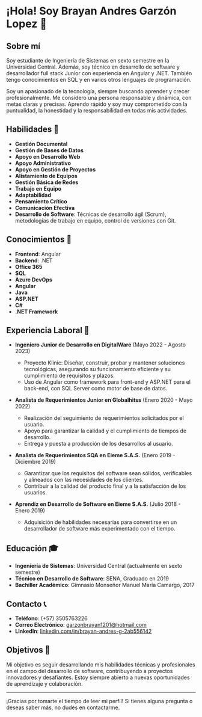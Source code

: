 # ¡Hola! Soy Brayan Andres Garzón Lopez 👋

## Sobre mí

Soy estudiante de Ingeniería de Sistemas en sexto semestre en la Universidad Central. Además, soy técnico en desarrollo de software y desarrollador full stack Junior con experiencia en Angular y .NET. También tengo conocimientos en SQL y en varios otros lenguajes de programación.

Soy un apasionado de la tecnología, siempre buscando aprender y crecer profesionalmente. Me considero una persona responsable y dinámica, con metas claras y precisas. Aprendo rápido y soy muy comprometido con la puntualidad, la honestidad y la responsabilidad en todas mis actividades.

## Habilidades 🚀

- **Gestión Documental**
- **Gestión de Bases de Datos**
- **Apoyo en Desarrollo Web**
- **Apoyo Administrativo**
- **Apoyo en Gestión de Proyectos**
- **Alistamiento de Equipos**
- **Gestión Básica de Redes**
- **Trabajo en Equipo**
- **Adaptabilidad**
- **Pensamiento Crítico**
- **Comunicación Efectiva**
- **Desarrollo de Software**: Técnicas de desarrollo ágil (Scrum), metodologías de trabajo en equipo, control de versiones con Git.

## Conocimientos 🧠

- **Frontend**: Angular
- **Backend**: .NET
- **Office 365**
- **SQL**
- **Azure DevOps**
- **Angular**
- **Java**
- **ASP.NET**
- **C#**
- **.NET Framework**

## Experiencia Laboral 💼

- **Ingeniero Junior de Desarrollo en DigitalWare** (Mayo 2022 - Agosto 2023)
  - Proyecto Klinic: Diseñar, construir, probar y mantener soluciones tecnológicas, asegurando su funcionamiento eficiente y su cumplimiento de requisitos y plazos.
  - Uso de Angular como framework para front-end y ASP.NET para el back-end, con SQL Server como motor de base de datos.

- **Analista de Requerimientos Junior en Globalhitss** (Enero 2020 - Mayo 2022)
  - Realización del seguimiento de requerimientos solicitados por el usuario.
  - Apoyo para garantizar la calidad y el cumplimiento de tiempos de desarrollo.
  - Entrega y puesta a producción de los desarrollos al usuario.

- **Analista de Requerimientos SQA en Eieme S.A.S.** (Enero 2019 - Diciembre 2019)
  - Garantizar que los requisitos del software sean sólidos, verificables y alineados con las necesidades de los clientes.
  - Contribuir a la calidad del producto final y a la satisfacción de los usuarios.

- **Aprendiz en Desarrollo de Software en Eieme S.A.S.** (Julio 2018 - Enero 2019)
  - Adquisición de habilidades necesarias para convertirse en un desarrollador de software más experimentado con el tiempo.

## Educación 🎓

- **Ingeniería de Sistemas**: Universidad Central (actualmente en sexto semestre)
- **Técnico en Desarrollo de Software**: SENA, Graduado en 2019
- **Bachiller Académico**: Gimnasio Monseñor Manuel María Camargo, 2017

## Contacto 📞

- **Teléfono**: (+57) 3505763226
- **Correo Electrónico**: garzonbrayan1201@hotmail.com
- **LinkedIn**: [linkedin.com/in/brayan-andres-g-2ab556142](https://www.linkedin.com/in/brayan-andres-g-2ab556142)
  
## Objetivos 🎯

Mi objetivo es seguir desarrollando mis habilidades técnicas y profesionales en el campo del desarrollo de software, contribuyendo a proyectos innovadores y desafiantes. Estoy siempre abierto a nuevas oportunidades de aprendizaje y colaboración.

---

¡Gracias por tomarte el tiempo de leer mi perfil! Si tienes alguna pregunta o deseas saber más, no dudes en contactarme.

